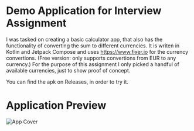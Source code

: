 Demo Application for Interview Assignment 
=====================

I was tasked on creating a basic calculator app, that also has the functionality of converting the sum to different currencies. 
It is writen in Kotlin and Jetpack Compose and uses https://www.fixer.io for the currency convertions. (Free version: only supports convertions from EUR to any currency.)
For the purpose of this assignment I only picked a handful of available currencies, just to show proof of concept. 

You can find the apk on Releases, in order to try it. 

Application Preview
=======================

![App Cover](https://imgur.com/a/X6XyOiV)



